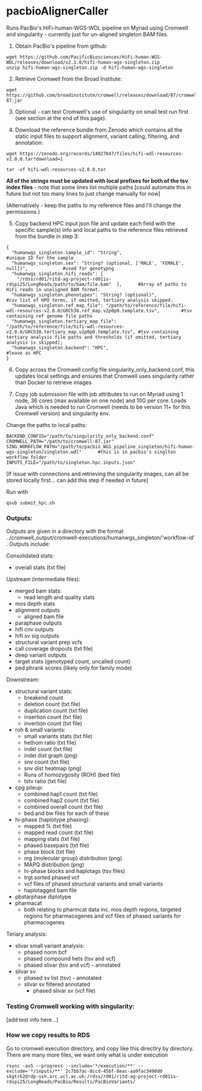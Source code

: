 # pacbioAlignerCaller
Runs PacBio's HiFi-human-WGS-WDL pipeline on Myriad using Cromwell and singularity - currently just for un-aligned singleton BAM files.

1) 	Obtain PacBio's pipeline from github:

  ```
  wget https://github.com/PacificBiosciences/HiFi-human-WGS-WDL/releases/download/v2.1.0/hifi-human-wgs-singleton.zip
  unzip hifi-human-wgs-singleton.zip -d hifi-human-wgs-singleton
  ```

2) 	Retrieve Cromwell from the Broad Institute:

  ```
  wget https://github.com/broadinstitute/cromwell/releases/download/87/cromwell-87.jar
  ```

3) 	Optional - can test Cromwell's use of singularity on small test run first (see section at the end of this page).


4) 	Download the reference bundle from Zenodo which contains all the static input files to support alignment, variant calling, filtering, and annotation:

  ```
  wget https://zenodo.org/records/14027047/files/hifi-wdl-resources-v2.0.0.tar?download=1
  
  tar -xf hifi-wdl-resources-v2.0.0.tar
  ```
  
  **All of the <prefix> strings must be updated with local prefixes for both of the tsv index files** - note that some lines list multiple paths [could automate this in future but not too many lines to just change manually for now]

  (Alternatively - keep the paths to my reference files and I'll change the permissions.)

  5)	Copy backend HPC input json file and update each field with the specific sample(s) info and local paths to the reference files retrieved from the bundle in step 3:

```
{
  "humanwgs_singleton.sample_id": "String",   											#unique ID for the sample
  "humanwgs_singleton.sex": "String? (optional, ['MALE', 'FEMALE', null])",  			#used for genotypng
  "humanwgs_singleton.hifi_reads": [
    "/rdss/rd01/ritd-ag-project-rd01is-rdspi25/LongReads/path/to/bam/file.bam"  ],    	#Array of paths to HiFi reads in unaligned BAM format.
  "humanwgs_singleton.phenotypes": "String? (optional)", 								#csv list of HPO terms, if omitted, tertiary analysis skipped.
  "humanwgs_singleton.ref_map_file": "/path/to/reference/file/hifi-wdl-resources-v2.0.0/GRCh38.ref_map.v2p0p0.template.tsv",   		#tsv containing ref genome file paths
  "humanwgs_singleton.tertiary_map_file": "/path/to/reference/file/hifi-wdl-resources-v2.0.0/GRCh38.tertiary_map.v2p0p0.template.tsv", #tsv containing tertiary analysis file paths and thresholds (if omitted, tertiary analysis is skipped);
  "humanwgs_singleton.backend": "HPC",													#leave as HPC
}
```

6)	Copy across the Cromwell config file singularity_only_backend.conf, this updates local settings and ensures that Cromwell uses singularity rather than Docker to retrieve images

7)	Copy job submission file with job attributes to run on Myriad using 1 node, 36 cores (max available on one node) and 10G per core. Loads Java which is needed to run Cromwell (needs to be version 11+ for this Cromwell version) and singularity env. 

Change the paths to local paths:

```
BACKEND_CONFIG="/path/to/singularity_only_backend.conf"
CROMWELL_PATH="/path/to/cromwell-87.jar"
SING_WORKFLOW_PATH="/path/to/pacbio_WGS_pipeline_singleton/hifi-human-wgs-singleton/singleton.wdl"		#this is in pacbio's singlton workflow folder 
INPUTS_FILE="/path/to/singleton.hpc.inputs.json"
```

[If issue with connections and retrieving the singularity images, can all be stored locally first... can add this step if needed in future]

Run with 
```
qsub submit_hpc.sh
```


### Outputs:
Outputs are given in a directory with the format ../cromwell_output/cromwell-executions/humanwgs_singleton/'workflow-id' . Outputs include:

Consolidated stats:
* overall stats (txt file)

Upstream (intermediate files):
* merged bam stats:
	* read length and quality stats
* mos depth stats
* alignment outputs
	* aligned bam file
* paraphase outputs
* hifi cnv outputs
* hifi sv sig outputs
* structural variant prep vcfs
* call coverage dropouts (txt file)
* deep variant outputs
* target stats (genotyped count, uncalled count)
* ped phrank scores (likely only for family mode)

Downstream:
* structural variant stats:
	* breakend count
	* deletion count (txt file)
	* duplication count (txt file)
	* insertion count (txt file)
	* invertion count (txt file)
* roh & small variants:
	* small variants stats (txt file)
	* hethom ratio (txt file)
	* indel count (txt file)
	* indel dist graph (png)
	* snv count (txt file)
	* snv dist heatmap (png)
	* Runs of homozygosity (ROH) (bed file)
	* tstv ratio (txt file)
* cpg pileup:
	* combined hap1 count (txt file)
	* combined hap2 count (txt file)
	* combined overall count (txt file)
	* bed and bw files for each of these
* hi-phase (haplotype phasing):
	* mapped % (txt file)
	* mapped read count (txt file)
	* mapping stats (txt file)
	* phased basepairs (txt file)
	* phase block (txt file)
	* mg (molecular group) distribution (png)
	* MAPQ distribution (png)
	* hi-phase blocks and haplotags (tsv files)
	* trgt sorted phased vcf
	* vcf files of phased structural variants and small variants
	* haplotagged bam file
* pbstarphase diplotype
* pharmacat
	* both relating to pharmcat data inc. mos depth regions, 
		targeted regions for pharmacogenes and vcf files 
		of phased variants for pharmacogenes 

Teriary analysis:
* slivar small variant analysis:
	* phased norm bcf
	* phased compound hets (tsv and vcf)
	* phased slivar (tsv and vcf) - annotated
* slivar sv
	* phased sv list (tsv) - annotated
	* slivar sv filtered annotated
		* phased slivar sv (vcf file)


### Testing Cromwell working with singularity:
[add test info here…]

###  How we copy results to RDS
Go to cromwell execution directory, and copy like this directlry by directory.  There are many more files, we want only what is under execution
```
rsync -avS --progress --include='*/execution/**' --exclude='*/inputs/**' 2c7bb7ac-8ccd-45bf-8eac-aa9fac3490d0  skgtrk2@rdp-ssh.arc.ucl.ac.uk:/rdss/rd01/ritd-ag-project-rd01is-rdspi25/LongReads/PacBio/Results/PacBioVariants/

```

